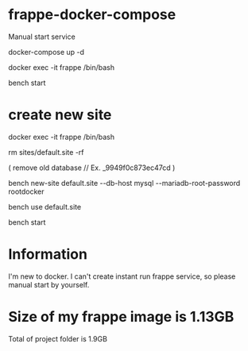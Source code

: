 # frappe-docker-compose

Manual start service

 docker-compose up -d
 
 docker exec -it frappe /bin/bash
 
 bench start

# create new site

docker exec -it frappe /bin/bash

rm sites/default.site -rf

( remove old database // Ex.  _9949f0c873ec47cd )

bench new-site default.site --db-host mysql --mariadb-root-password rootdocker

bench use default.site

bench start

# Information

I'm new to docker. I can't create instant run frappe service, so please manual start by yourself.

# Size of my frappe image is  1.13GB
Total of project folder is 1.9GB
